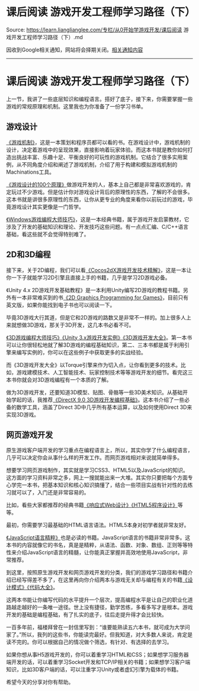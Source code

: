 # 课后阅读 游戏开发工程师学习路径（下） 

Source: https://learn.lianglianglee.com/专栏/从0开始学游戏开发/课后阅读 游戏开发工程师学习路径（下）.md

因收到Google相关通知，网站将会择期关闭。[相关通知内容](https://lumendatabase.org/notices/44265620)

---

# 课后阅读 游戏开发工程师学习路径（下）

上一节，我讲了一些底层知识和编程语言。搭好了底子，接下来，你需要掌握一些游戏的常规原理和机制。这里我也为你准备了一份学习书单。

## 游戏设计

[《游戏机制》](https://book.douban.com/subject/25859579/)，这是一本策划和程序员都可以看的书。在游戏设计中，游戏机制的设计，决定着游戏中的呈现效果，直接影响着玩家体验。而这本书就是教你如何打造出挑战丰富、乐趣十足、平衡良好的可玩性的游戏机制。它结合了很多实用案例，从不同角度介绍和阐述了游戏机制，介绍了用于构建和模拟游戏机制的Machinations工具。

[《游戏设计的100个原理》](https://book.douban.com/subject/26318335/)做游戏开发的人，基本上自己都是非常喜欢游戏的，肯定玩过不少游戏。但是估计你对游戏设计背后的原理性的东西，了解的不会很多。这本书就是讲很多原理性的东西，让你从更专业的角度来看你以前玩过的游戏，毕竟游戏设计其实更像是一门哲学。

[《Windows游戏编程大师技巧》](https://book.douban.com/subject/1230286/)，这是一本经典书籍，属于游戏开发启蒙教材，它涉及了开发的基础知识和理论、开发技巧这些问题。有一点点汇编、C/C++语言基础，看这些就不会觉得特别难了。

## 2D和3D编程

接下来，关于2D编程，我们可以看[《Cocos2dX游戏开发技术精解》](https://book.douban.com/subject/24733748/)，这是一本让你一下子就能学习2D引擎且直接上手的书籍，几乎是学习2D游戏必备。

《Unity 4.x 2D游戏开发基础教程》是一本利用Unity编写2D游戏的教程书籍。另外有一本非常难买到的书[《2D Graphics Programming for Games》](https://book.douban.com/subject/20116832/)，目前只有英文版，如果你能找到电子书也可以阅读一下。

毕竟3D游戏大行其道，但是它和2D游戏的路数又是非常不一样的。加上很多人上来就想做3D游戏，那关于3D开发，这几本书必看不可。

[《3D游戏编程大师技巧》](https://book.douban.com/subject/1321769/)[《Unity 3.x游戏开发实例》](https://book.douban.com/subject/25916788/)[《3D游戏开发大全》](https://book.douban.com/subject/1488758/)。第一本书可以让你很轻松地就了解3D游戏的编程基础知识，第二、三本书都是属于利用引擎来编写实例的，你可以在这些例子中获取更多的实战经验。

而《3D游戏开发大全》以Torque引擎来作为切入点，让你看到更多的技术。比如，游戏建模技术、人工智能技术、玩家控制技术等等游戏开发的细节。看完这三本书你就会对3D游戏编程有一个本质的了解。

做为3D游戏开发，还要知道3D模型、贴图、骨骼等一些3D美术知识。从基础开始学起的话，我推荐[《DirectX 9.0 3D游戏开发编程基础》](https://book.douban.com/subject/2111771/)。这本书介绍了一些必备的数学工具，涵盖了Direct 3D中几乎所有基本运算，以及如何使用Direct 3D来实现3D游戏。

## 网页游戏开发

原生游戏客户端开发的学习重点在编程语言上，所以，其实你学了什么编程语言，几乎可以决定你会从事什么样的开发工作。而网页游戏相对来说就简单得多。

想要学习网页游戏制作，其实就是学习CSS3、HTML5以及JavaScript的知识。这方面的学习资料非常之多，网上一搜就能出来一大堆。其实你只要把每个方面专心学完一本书，把基本知识和核心知识搞懂了，结合一些项目实战有针对性的去练习就可以了，入门还是非常容易的。

比如，看些大家都推荐的经典书籍[《响应式Web设计》](https://book.douban.com/subject/20390374/)[《HTML5程序设计》](https://book.douban.com/subject/10608238/)等等。

最初，你需要学习最基础的HTML语言语法。HTML5本身对初学者就非常友好。

[《JavaScript语言精粹》](https://book.douban.com/subject/3590768/)也是必读的书籍。JavaScript语言的书籍非常非常多。这本书的内容就像它的书名，真是是精粹，从语法、函数、对象、数组、正则等等特性来介绍JavaScript语言的精髓，让你能真正掌握并高效地使用JavaScript，非常推荐。

到这里，按照原生游戏开发和网页游戏开发的分类，我们的游戏学习路径和书籍介绍已经写得差不多了，在这里再向你介绍两本与游戏无关却与编程有关的书籍[《设计模式》](https://book.douban.com/subject/1052241/)[《代码大全》](https://book.douban.com/subject/1477390/)。

这两本书能让你编写代码的水平提升一个层次，提高编程水平是让自己的职业化道路越走越好的一条唯一途径。世上没有捷径，勤学苦练，多看多写才是根本。游戏开发的基础是编程基础，有了扎实的底子，往后走提升得才会比较快。

一百多年前，福楼拜曾在一封信里写到：“谁要能熟读五六本书，就可成为大学问家了。”所以，我列的这些书，你能读完最好。但我知道，对大多数人来说，肯定是读不完的。你可以根据自己的情况做个筛选，有针对、有选择的去学习。

如果你想从事H5游戏开发的，你可以着重学习HTML和CSS；如果想学习服务器端开发的话，可以着重学习Socket开发和TCP/IP相关的书籍；如果想学习客户端知识，比如3D客户端的话，可以注重学习Unity或者虚幻引擎为载体的书籍。

希望今天的分享对你有帮助。